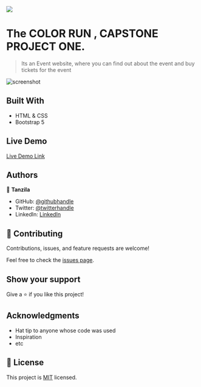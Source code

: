![](https://img.shields.io/badge/Microverse-blueviolet)

# The COLOR RUN , CAPSTONE PROJECT ONE.

> Its an Event website, where you can find out about the event and buy tickets for the event

![screenshot](./app_screenshot.png)

## Built With

- HTML & CSS
- Bootstrap 5

## Live Demo

[Live Demo Link](https://livedemo.com)


## Authors

👤 **Tanzila**

- GitHub: [@githubhandle](https://github.com/tanzila-abedin)
- Twitter: [@twitterhandle](https://twitter.com/TanzilaAbedin)
- LinkedIn: [LinkedIn](https://www.linkedin.com/in/tanzila-abedin-331440b2/)

## 🤝 Contributing

Contributions, issues, and feature requests are welcome!

Feel free to check the [issues page](issues/).

## Show your support

Give a ⭐️ if you like this project!

## Acknowledgments

- Hat tip to anyone whose code was used
- Inspiration
- etc

## 📝 License

This project is [MIT](lic.url) licensed.
